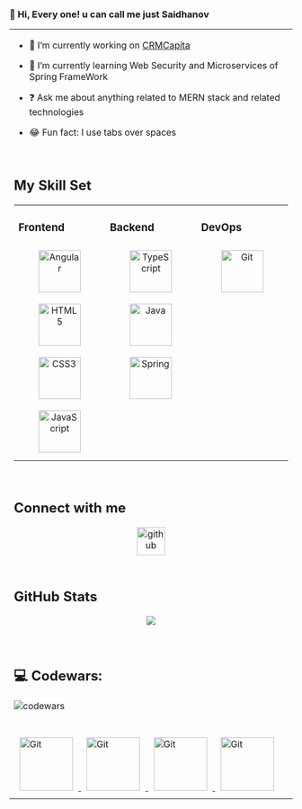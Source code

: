 ### 👋 Hi, Every one! u can call me just Saidhanov  
<table><tr><td valign="top" width="33%">


- 🔭 I’m currently working on [CRMCapita](https://github.com/amalsaidhanov/Angular-Spring)  
  

- 🌱 I’m currently learning Web Security and Microservices of Spring FrameWork
  

- ❓ Ask me about anything related to MERN stack and related technologies  
  

- 😂 Fun fact: I use tabs over spaces  
  

<br/>  


## My Skill Set  
<table><tr><td valign="top" width="33%">



### Frontend  
<div align="center">  
<a href="https://angular.io/" target="_blank"><img style="margin: 10px" src="https://profilinator.rishav.dev/skills-assets/angularjs-original.svg" alt="Angular" height="75" /></a>  
<a href="https://en.wikipedia.org/wiki/HTML5" target="_blank"><img style="margin: 10px" src="https://profilinator.rishav.dev/skills-assets/html5-original-wordmark.svg" alt="HTML5" height="75" /></a>  
<a href="https://www.w3schools.com/css/" target="_blank"><img style="margin: 10px" src="https://profilinator.rishav.dev/skills-assets/css3-original-wordmark.svg" alt="CSS3" height="75" /></a>  
<a href="https://www.javascript.com/" target="_blank"><img style="margin: 10px" src="https://profilinator.rishav.dev/skills-assets/javascript-original.svg" alt="JavaScript" height="75" /></a>  
</div>

</td><td valign="top" width="33%">



### Backend  
<div align="center">  
<a href="https://www.typescriptlang.org/" target="_blank"><img style="margin: 10px" src="https://profilinator.rishav.dev/skills-assets/typescript-original.svg" alt="TypeScript" height="75" /></a>  
<a href="https://www.java.com/" target="_blank"><img style="margin: 10px" src="https://profilinator.rishav.dev/skills-assets/java-original-wordmark.svg" alt="Java" height="75" /></a>  
<a href="https://docs.spring.io/spring-framework/docs/3.0.x/reference/expressions.html#:~:text=The%20Spring%20Expression%20Language%20(SpEL,and%20basic%20string%20templating%20functionality." target="_blank"><img style="margin: 10px" src="https://profilinator.rishav.dev/skills-assets/springio-icon.svg" alt="Spring" height="75" /></a>  
</div>

</td><td valign="top" width="33%">



### DevOps  
<div align="center">  
<a href="https://github.com/" target="_blank"><img style="margin: 10px" src="https://profilinator.rishav.dev/skills-assets/git-scm-icon.svg" alt="Git" height="75" /></a>  
<!-- <a href="https://www.docker.com/" target="_blank"><img style="margin: 10px" src="https://profilinator.rishav.dev/skills-assets/docker-original-wordmark.svg" alt="Docker" height="75" /></a>   -->
</div>

</td></tr></table>  

<br/>  


## Connect with me  
<div align="center">
<a href="https://github.com/amalsaidhanov" target="_blank">
<img src=https://img.shields.io/badge/github-%2324292e.svg?&style=for-the-badge&logo=github&logoColor=white alt=github style="margin-bottom: 5px;" height="50" />
</a>  
</div>  
  

<br/>  

## GitHub Stats  
<div align="center"><img src="https://github-readme-stats.vercel.app/api/top-langs/?username=amalsaidhanov&hide_border=true&layout=compact" align="center" />
</div> 

<br/>


<br/>  

## 💻 Codewars:
![codewars](https://www.codewars.com/users/saidhanov/badges/large)

<br/>






<div align="left">
<a href="https://github.com/" target="_blank" >
  <img style="margin: 10px" src="https://dingyue.ws.126.net/USYTW3S=yqtZ0o54Hzi9wNboGtntMi57T2TUnGOV6TL3U1560346536003.gif" alt="Git" height="95" />
</a>
<a href="https://github.com/" target="_blank" >
  <img style="margin: 10px" src="https://dingyue.ws.126.net/USYTW3S=yqtZ0o54Hzi9wNboGtntMi57T2TUnGOV6TL3U1560346536003.gif" alt="Git" height="95" />
</a>
<a href="https://github.com/" target="_blank" >
  <img style="margin: 10px" src="https://dingyue.ws.126.net/USYTW3S=yqtZ0o54Hzi9wNboGtntMi57T2TUnGOV6TL3U1560346536003.gif" alt="Git" height="95" />
</a>
<a href="https://github.com/" target="_blank" >
  <img style="margin: 10px" src="https://dingyue.ws.126.net/USYTW3S=yqtZ0o54Hzi9wNboGtntMi57T2TUnGOV6TL3U1560346536003.gif" alt="Git" height="95" />
</a>
</div>
